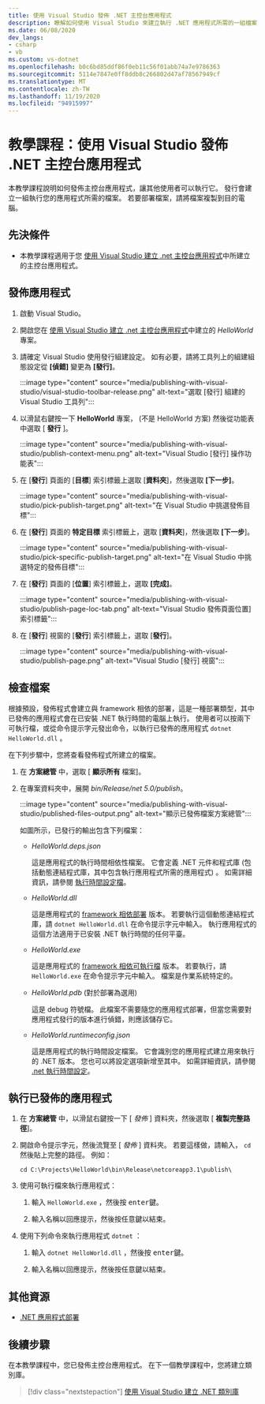 ```yaml
---
title: 使用 Visual Studio 發佈 .NET 主控台應用程式
description: 瞭解如何使用 Visual Studio 來建立執行 .NET 應用程式所需的一組檔案。
ms.date: 06/08/2020
dev_langs:
- csharp
- vb
ms.custom: vs-dotnet
ms.openlocfilehash: b0c6bd85ddf86f0eb11c56f01abb74a7e9786363
ms.sourcegitcommit: 5114e7847e0ff8ddb8c266802d47af78567949cf
ms.translationtype: MT
ms.contentlocale: zh-TW
ms.lasthandoff: 11/19/2020
ms.locfileid: "94915997"
---
```

# <a name="tutorial-publish-a-net-console-application-using-visual-studio"></a>教學課程：使用 Visual Studio 發佈 .NET 主控台應用程式

本教學課程說明如何發佈主控台應用程式，讓其他使用者可以執行它。 發行會建立一組執行您的應用程式所需的檔案。 若要部署檔案，請將檔案複製到目的電腦。

## <a name="prerequisites"></a>先決條件

- 本教學課程適用于您 [使用 Visual Studio 建立 .net 主控台應用程式](with-visual-studio.md)中所建立的主控台應用程式。

## <a name="publish-the-app"></a>發佈應用程式

1. 啟動 Visual Studio。

1. 開啟您在 [使用 Visual Studio 建立 .net 主控台應用程式](with-visual-studio.md)中建立的 *HelloWorld* 專案。

1. 請確定 Visual Studio 使用發行組建設定。 如有必要，請將工具列上的組建組態設定從 **[偵錯]** 變更為 **[發行]**。

   :::image type="content" source="media/publishing-with-visual-studio/visual-studio-toolbar-release.png" alt-text="選取 [發行] 組建的 Visual Studio 工具列":::

1. 以滑鼠右鍵按一下 **HelloWorld** 專案， (不是 HelloWorld 方案) 然後從功能表中選取 [ **發行** ]。

   :::image type="content" source="media/publishing-with-visual-studio/publish-context-menu.png" alt-text="Visual Studio [發行] 操作功能表":::

1. 在 [**發行**] 頁面的 [**目標**] 索引標籤上選取 [**資料夾**]，然後選取 **[下一步]**。

   :::image type="content" source="media/publishing-with-visual-studio/pick-publish-target.png" alt-text="在 Visual Studio 中挑選發佈目標":::

1. 在 [**發行**] 頁面的 **特定目標** 索引標籤上，選取 [**資料夾**]，然後選取 **[下一步**]。

   :::image type="content" source="media/publishing-with-visual-studio/pick-specific-publish-target.png" alt-text="在 Visual Studio 中挑選特定的發佈目標":::

1. 在 [**發行**] 頁面的 [**位置**] 索引標籤上，選取 **[完成]**。

   :::image type="content" source="media/publishing-with-visual-studio/publish-page-loc-tab.png" alt-text="Visual Studio 發佈頁面位置] 索引標籤":::

1. 在 [**發行**] 視窗的 [**發行**] 索引標籤上，選取 [**發行**]。

   :::image type="content" source="media/publishing-with-visual-studio/publish-page.png" alt-text="Visual Studio [發行] 視窗":::

## <a name="inspect-the-files"></a>檢查檔案

根據預設，發佈程式會建立與 framework 相依的部署，這是一種部署類型，其中已發佈的應用程式會在已安裝 .NET 執行時間的電腦上執行。 使用者可以按兩下可執行檔，或從命令提示字元發出命令，以執行已發佈的應用程式 `dotnet HelloWorld.dll` 。

在下列步驟中，您將查看發佈程式所建立的檔案。

1. 在 **方案總管** 中，選取 [ **顯示所有** 檔案]。

1. 在專案資料夾中，展開 *bin/Release/net 5.0/publish*。

   :::image type="content" source="media/publishing-with-visual-studio/published-files-output.png" alt-text="顯示已發佈檔案方案總管":::

   如圖所示，已發行的輸出包含下列檔案：

   * *HelloWorld.deps.json*

      這是應用程式的執行時間相依性檔案。 它會定義 .NET 元件和程式庫 (包括動態連結程式庫，其中包含執行應用程式所需的應用程式) 。 如需詳細資訊，請參閱 [執行時間設定檔](https://github.com/dotnet/cli/blob/85ca206d84633d658d7363894c4ea9d59e515c1a/Documentation/specs/runtime-configuration-file.md)。

   * *HelloWorld.dll*

      這是應用程式的 [framework 相依部署](../deploying/deploy-with-cli.md#framework-dependent-deployment) 版本。 若要執行這個動態連結程式庫，請 `dotnet HelloWorld.dll` 在命令提示字元中輸入。 執行應用程式的這個方法適用于已安裝 .NET 執行時間的任何平臺。

   * *HelloWorld.exe*

      這是應用程式的 [framework 相依可執行檔](../deploying/deploy-with-cli.md#framework-dependent-executable) 版本。 若要執行，請 `HelloWorld.exe` 在命令提示字元中輸入。 檔案是作業系統特定的。

   * *HelloWorld.pdb* (對於部署為選用)

      這是 debug 符號檔。 此檔案不需要隨您的應用程式部署，但當您需要對應用程式發行的版本進行偵錯，則應該儲存它。

   * *HelloWorld.runtimeconfig.json*

      這是應用程式的執行時間設定檔案。 它會識別您的應用程式建立用來執行的 .NET 版本。 您也可以將設定選項新增至其中。 如需詳細資訊，請參閱 [.net 執行時間設定](../run-time-config/index.md#runtimeconfigjson)。

## <a name="run-the-published-app"></a>執行已發佈的應用程式

1. 在 **方案總管** 中，以滑鼠右鍵按一下 [ *發佈* ] 資料夾，然後選取 [ **複製完整路徑**]。

1. 開啟命令提示字元，然後流覽至 [ *發佈* ] 資料夾。 若要這樣做，請輸入， `cd` 然後貼上完整的路徑。 例如：

   ```console
   cd C:\Projects\HelloWorld\bin\Release\netcoreapp3.1\publish\
   ```

1. 使用可執行檔來執行應用程式：

   1. 輸入 `HelloWorld.exe` ，然後按 <kbd>enter</kbd>鍵。

   1. 輸入名稱以回應提示，然後按任意鍵以結束。

1. 使用下列命令來執行應用程式 `dotnet` ：

   1. 輸入 `dotnet HelloWorld.dll` ，然後按 <kbd>enter</kbd>鍵。

   1. 輸入名稱以回應提示，然後按任意鍵以結束。

## <a name="additional-resources"></a>其他資源

- [.NET 應用程式部署](../deploying/index.md)

## <a name="next-steps"></a>後續步驟

在本教學課程中，您已發佈主控台應用程式。 在下一個教學課程中，您將建立類別庫。

> [!div class="nextstepaction"]
> [使用 Visual Studio 建立 .NET 類別庫](library-with-visual-studio.md)
